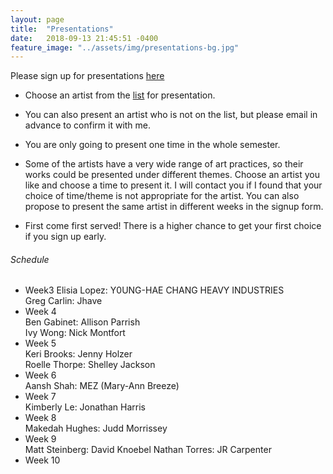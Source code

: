 ```yaml
---
layout: page
title:  "Presentations"
date:   2018-09-13 21:45:51 -0400
feature_image: "../assets/img/presentations-bg.jpg"
---
```


Please sign up for presentations [here](https://docs.google.com/spreadsheets/d/1ZXP5Y2u4MbgwM_KZMIRswBQNS5wGiDx4AGXsN6ALnMY/edit?usp=sharing)

* Choose an artist from the [list](http://introfall2018.dlarts.xyz/resources/) for presentation.

* You can also present an artist who is not on the list, but please email in advance to confirm it with me.

* You are only going to present one time in the whole semester.

* Some of the artists have a very wide range of art practices, so their works could be presented under different themes. Choose an artist you like and choose a time to present it. I will contact you if I found that your choice of time/theme is not appropriate for the artist. You can also propose to present the same artist in different weeks in the signup form.

* First come first served! There is a higher chance to get your first choice if you sign up early.

<h6>Schedule</h6>

* Week3
        Elisia Lopez: Y0UNG-HAE CHANG HEAVY INDUSTRIES   
        Greg Carlin: Jhave
* Week 4  
        Ben Gabinet: Allison Parrish   
        Ivy Wong: Nick Montfort  
* Week 5  
        Keri Brooks: Jenny Holzer  
        Roelle Thorpe: Shelley Jackson  
* Week 6  
        Aansh Shah: MEZ (Mary-Ann Breeze)  
* Week 7  
        Kimberly Le: Jonathan Harris  
* Week 8  
        Makedah Hughes: Judd Morrissey  
* Week 9  
        Matt Steinberg: David Knoebel
        Nathan Torres: JR Carpenter
* Week 10  


<!-- Final List


Week7 (10/23) Data and Internet

Week8 (10/30) Playful texts: Interactivity and Performance

Week9 (11/6) Digital Poetics

Week10 (11/13) Translation and multilingual practices -->
